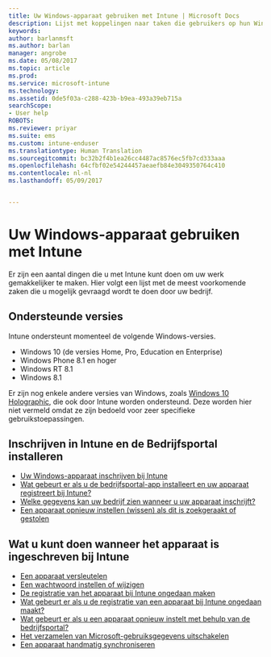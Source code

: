 ```yaml
---
title: Uw Windows-apparaat gebruiken met Intune | Microsoft Docs
description: Lijst met koppelingen naar taken die gebruikers op hun Windows-apparaat kunnen uitvoeren wanneer het apparaat bij Intune is ingeschreven
keywords: 
author: barlanmsft
ms.author: barlan
manager: angrobe
ms.date: 05/08/2017
ms.topic: article
ms.prod: 
ms.service: microsoft-intune
ms.technology: 
ms.assetid: 0de5f03a-c288-423b-b9ea-493a39eb715a
searchScope:
- User help
ROBOTS: 
ms.reviewer: priyar
ms.suite: ems
ms.custom: intune-enduser
ms.translationtype: Human Translation
ms.sourcegitcommit: bc32b2f4b1ea26cc4487ac8576ec5fb7cd333aaa
ms.openlocfilehash: 64cfbf02e54244457aeaefb84e3049350764c410
ms.contentlocale: nl-nl
ms.lasthandoff: 05/09/2017


---
```


# <a name="using-your-windows-device-with-intune"></a>Uw Windows-apparaat gebruiken met Intune

Er zijn een aantal dingen die u met Intune kunt doen om uw werk gemakkelijker te maken. Hier volgt een lijst met de meest voorkomende zaken die u mogelijk gevraagd wordt te doen door uw bedrijf.

## <a name="supported-versions"></a>Ondersteunde versies

Intune ondersteunt momenteel de volgende Windows-versies.

* Windows 10 (de versies Home, Pro, Education en Enterprise)
* Windows Phone 8.1 en hoger
* Windows RT 8.1
* Windows 8.1

Er zijn nog enkele andere versies van Windows, zoals [Windows 10 Holographic](https://www.microsoft.com/hololens), die ook door Intune worden ondersteund. Deze worden hier niet vermeld omdat ze zijn bedoeld voor zeer specifieke gebruikstoepassingen.

## <a name="enrolling-into-intune-and-installing-the-company-portal"></a>Inschrijven in Intune en de Bedrijfsportal installeren

- [Uw Windows-apparaat inschrijven bij Intune](enroll-your-device-in-intune-windows.md)
- [Wat gebeurt er als u de bedrijfsportal-app installeert en uw apparaat registreert bij Intune?](what-happens-if-you-install-the-company-portal-app-and-enroll-your-device-in-intune-windows.md)
- [Welke gegevens kan uw bedrijf zien wanneer u uw apparaat inschrijft?](what-info-can-your-company-see-when-you-enroll-your-device-in-intune.md)
- [Een apparaat opnieuw instellen (wissen) als dit is zoekgeraakt of gestolen](reset-erase-your-device-cpwebsite.md)

## <a name="things-you-can-do-when-your-device-is-enrolled-in-intune"></a>Wat u kunt doen wanneer het apparaat is ingeschreven bij Intune

- [Een apparaat versleutelen](encrypt-your-device-windows.md)
- [Een wachtwoord instellen of wijzigen](set-or-change-your-password-windows.md)
- [De registratie van het apparaat bij Intune ongedaan maken](unenroll-your-device-from-intune-windows.md)
- [Wat gebeurt er als u de registratie van een apparaat bij Intune ongedaan maakt?](what-happens-if-you-unenroll-your-device-from-intune-windows.md)
- [Wat gebeurt er als u een apparaat opnieuw instelt met behulp van de bedrijfsportal?](what-happens-if-you-reset-your-device-using-the-company-portal-windows.md)
- [Het verzamelen van Microsoft-gebruiksgegevens uitschakelen](turn-off-microsoft-usage-data-collection-windows.md)
- [Een apparaat handmatig synchroniseren](sync-your-device-manually-windows.md)

